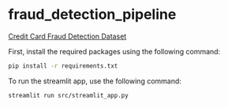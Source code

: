 # fraud_detection_pipeline
[Credit Card Fraud Detection Dataset](https://www.kaggle.com/datasets/nelgiriyewithana/credit-card-fraud-detection-dataset-2023/data?select=creditcard_2023.csv)

First, install the required packages using the following command:
```bash
pip install -r requirements.txt
```

To run the streamlit app, use the following command:
```bash
streamlit run src/streamlit_app.py
```